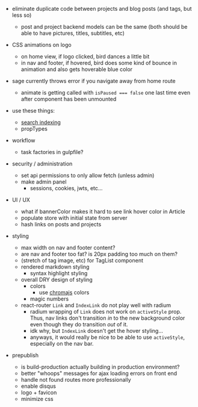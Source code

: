 - eliminate duplicate code between projects and blog posts (and tags, but less so)
    - post and project backend models can be the same (both should be able to have pictures, titles, subtitles, etc)

- CSS animations on logo
    - on home view, if logo clicked, bird dances a little bit
    - in nav and footer, if hovered, bird does some kind of bounce in animation and also gets hoverable blue color

- sage currently throws error if you navigate away from home route
    - animate is getting called with `isPaused === false` one last time even after component has been unmounted

- use these things:
    - [search indexing](https://github.com/olivernn/lunr.js)
    - propTypes

- workflow
    - task factories in gulpfile?

- security / administration
    - set api permissions to only allow fetch (unless admin)
    - make admin panel
        - sessions, cookies, jwts, etc...

- UI / UX
    - what if bannerColor makes it hard to see link hover color in Article
    - populate store with initial state from server
    - hash links on posts and projects

- styling
    - max width on nav and footer content?
    - are nav and footer too fat? is 20px padding too much on them?
    - (stretch of tag image, etc) for TagList component
    - rendered markdown styling
        - syntax highlight styling
    - overall DRY design of styling
        - colors
            - use [chromajs](https://github.com/gka/chroma.js) colors
        - magic numbers
    - react-router `Link` and `IndexLink` do not play well with radium
        - radium wrapping of `Link` does not work on `activeStyle` prop.  Thus, nav links don't transition *in* to the new background color even though they do transition *out* of it.
        - idk why, but `IndexLink` doesn't get the hover styling...
        - anyways, it would really be nice to be able to use `activeStyle`, especially on the nav bar.

- prepublish
    - is build-production actually building in production environment?
    - better "whoops" messages for ajax loading errors on front end
    - handle not found routes more professionally
    - enable disqus
    - logo + favicon
    - minimize css
